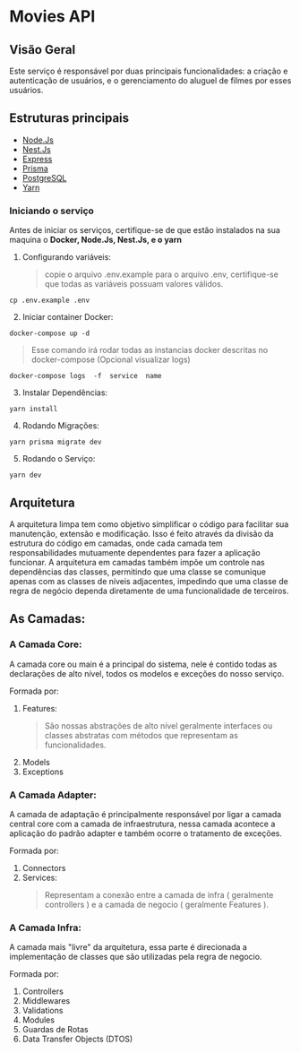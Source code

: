 # Movies API

## Visão Geral

Este serviço é responsável por duas principais funcionalidades: a criação e autenticação de usuários, e o gerenciamento do aluguel de filmes por esses usuários.

## Estruturas principais

- [Node.Js](https://nodejs.org/en)
- [Nest.Js](https://nestjs.com/)
- [Express](https://expressjs.com/pt-br/)
- [Prisma](https://www.prisma.io/)
- [PostgreSQL](https://www.postgresql.org/)
- [Yarn](https://yarnpkg.com/)

### Iniciando o serviço

Antes de iniciar os serviços, certifique-se de que estão instalados na sua maquina o **Docker, Node.Js, Nest.Js, e o yarn**

1. Configurando variáveis:
   > copie o arquivo .env.example para o arquivo .env, certifique-se que todas as variáveis possuam valores válidos.

```
cp .env.example .env
```

2. Iniciar container Docker:

```shell
docker-compose up -d
```

> Esse comando irá rodar todas as instancias docker descritas no docker-compose
> (Opcional visualizar logs)

```shell
docker-compose logs  -f  service  name
```

3. Instalar Dependências:

```shell
yarn install
```

4. Rodando Migrações:

```shell
yarn prisma migrate dev
```

5. Rodando o Serviço:

```shell
yarn dev
```

## Arquitetura

A arquitetura limpa tem como objetivo simplificar o código para facilitar sua manutenção, extensão e modificação. Isso é feito através da divisão da estrutura do código em camadas, onde cada camada tem responsabilidades mutuamente dependentes para fazer a aplicação funcionar. A arquitetura em camadas também impõe um controle nas dependências das classes, permitindo que uma classe se comunique apenas com as classes de níveis adjacentes, impedindo que uma classe de regra de negócio dependa diretamente de uma funcionalidade de terceiros.

## As Camadas:

### A Camada Core:

A camada core ou main é a principal do sistema, nele é contido todas as declarações de alto nível, todos os modelos e exceções do nosso serviço.

Formada por:

1. Features:
   > São nossas abstrações de alto nível geralmente interfaces ou classes abstratas com métodos que representam as funcionalidades.
2. Models
3. Exceptions

### A Camada Adapter:

A camada de adaptação é principalmente responsável por ligar a camada central core com a camada de infraestrutura, nessa camada acontece a aplicação do padrão adapter e também ocorre o tratamento de exceções.

Formada por:

1. Connectors
2. Services:
   > Representam a conexão entre a camada de infra ( geralmente controllers ) e a camada de negocio ( geralmente Features ).

### A Camada Infra:

A camada mais "livre" da arquitetura, essa parte é direcionada a implementação de classes que são utilizadas pela regra de negocio.

Formada por:

1. Controllers
2. Middlewares
3. Validations
4. Modules
5. Guardas de Rotas
6. Data Transfer Objects (DTOS)
